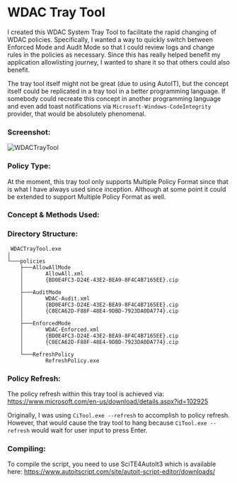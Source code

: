 # WDAC Tray Tool
I created this WDAC System Tray Tool to facilitate the rapid changing of WDAC policies. Specifically, I wanted a way to quickly switch between Enforced Mode and Audit Mode so that I could review logs and change rules in the policies as necessary. Since this has really helped benefit my application allowlisting journey, I wanted to share it so that others could also benefit. 

The tray tool itself might not be great (due to using AutoIT), but the concept itself could be replicated in a tray tool in a better programming language. If somebody could recreate this concept in another programming language and even add toast notifications via `Microsoft-Windows-CodeIntegrity` provider, that would be absolutely phenomenal. 

### Screenshot:
![WDACTrayTool](https://github.com/WildByDesign/WDACTrayTool/assets/26308319/e189baf5-8bd4-4e40-b59a-bc16906e792a)

### Policy Type:

At the moment, this tray tool only supports Multiple Policy Format since that is what I have always used since inception. Although at some point it could be extended to support Multiple Policy Format as well.

### Concept & Methods Used:



### Directory Structure:
```batch
 WDACTrayTool.exe
│
└───policies
    ├───AllowAllMode
    │       AllowAll.xml
    │       {BD0E4FC3-D24E-43E2-BEA9-8F4C4B7165EE}.cip
    │
    ├───AuditMode
    │       WDAC-Audit.xml
    │       {BD0E4FC3-D24E-43E2-BEA9-8F4C4B7165EE}.cip
    │       {C0ECA62D-F88F-48E4-9DBD-7923DA0DA774}.cip
    │
    ├───EnforcedMode
    │       WDAC-Enforced.xml
    │       {BD0E4FC3-D24E-43E2-BEA9-8F4C4B7165EE}.cip
    │       {C0ECA62D-F88F-48E4-9DBD-7923DA0DA774}.cip
    │
    └───RefreshPolicy
            RefreshPolicy.exe
```

### Policy Refresh:

The policy refresh within this tray tool is achieved via: https://www.microsoft.com/en-us/download/details.aspx?id=102925

Originally, I was using `CiTool.exe --refresh` to accomplish to policy refresh. However, that would cause the tray tool to hang because `CiTool.exe --refresh` would wait for user input to press Enter.


### Compiling:

To compile the script, you need to use SciTE4AutoIt3 which is available here: https://www.autoitscript.com/site/autoit-script-editor/downloads/
